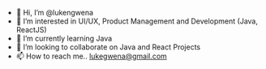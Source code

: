 - 👋 Hi, I’m @lukengwena
- 👀 I’m interested in UI/UX, Product Management and Development (Java, ReactJS)
- 🌱 I’m currently learning Java
- 💞️ I’m looking to collaborate on Java and React Projects
- 📫 How to reach me.. lukegwena@gmail.com

<!---
lukengwena/lukengwena is a ✨ special ✨ repository because its `README.md` (this file) appears on your GitHub profile.
You can click the Preview link to take a look at your changes.
--->
